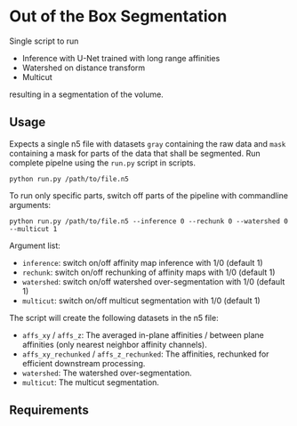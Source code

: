 # Out of the Box Segmentation

Single script to run 

- Inference with U-Net trained with long range affinities
- Watershed on distance transform
- Multicut

resulting in a segmentation of the volume.


## Usage

Expects a single n5 file with datasets `gray` containing the 
raw data and `mask` containing a mask for parts of the data that shall be segmented.
Run complete pipelne using the `run.py` script in scripts.

```
python run.py /path/to/file.n5
```

To run only specific parts, switch off parts of the pipeline
with commandline arguments:

```
python run.py /path/to/file.n5 --inference 0 --rechunk 0 --watershed 0 --multicut 1
```

Argument list:

- `inference`: switch on/off affinity map inference with 1/0 (default 1)
- `rechunk`: switch on/off rechunking of affinity maps with 1/0 (default 1)
- `watershed`: switch on/off watershed over-segmentation with 1/0 (default 1)
- `multicut`: switch on/off multicut segmentation with 1/0 (default 1)

The script will create the following datasets in the n5 file:

- `affs_xy` / `affs_z`: The averaged in-plane affinities / between plane affinities (only nearest neighbor affinity channels).
- `affs_xy_rechunked` / `affs_z_rechunked`: The affinities, rechunked for efficient downstream processing.
- `watershed`: The watershed over-segmentation.
- `multicut`: The multicut segmentation.

## Requirements
